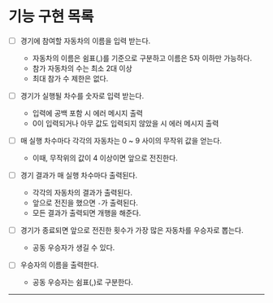 # 기능 구현 목록

- [ ] 경기에 참여할 자동차의 이름을 입력 받는다.
  - 자동차의 이름은 쉼표(,)를 기준으로 구분하고 이름은 5자 이하만 가능하다.
  - 참가 자동차의 수는 최소 2대 이상
  - 최대 참가 수 제한은 없다.


- [ ] 경기가 실행될 차수를 숫자로 입력 받는다.
  - 입력에 공백 포함 시 에러 메시지 출력 
  - 0이 입력되거나 아무 값도 입력되지 않았을 시 에러 메시지 출력


- [ ] 매 실행 차수마다 각각의 자동차는 0 ~ 9 사이의 무작위 값을 얻는다.
  - 이때, 무작위의 값이 4 이상이면 앞으로 전진한다.


- [ ] 경기 결과가 매 실행 차수마다 출력된다.
  - 각각의 자동차의 결과가 출력된다.
  - 앞으로 전진을 했으면 `-`가 출력된다.
  - 모든 결과가 출력되면 개행을 해준다.


- [ ] 경기가 종료되면 앞으로 전진한 횟수가 가장 많은 자동차를 우승자로 뽑는다.
  - 공동 우승자가 생길 수 있다.
  

- [ ] 우승자의 이름을 출력한다.
  - 공동 우승자는 쉼표(,)로 구분한다. 
---